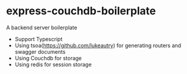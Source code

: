 # express-couchdb-boilerplate

A backend server boilerplate 

- Support Typescript
- Using tsoa(https://github.com/lukeautry) for generating routers and swagger documents
- Using Couchdb for storage
- Using redis for session storage

